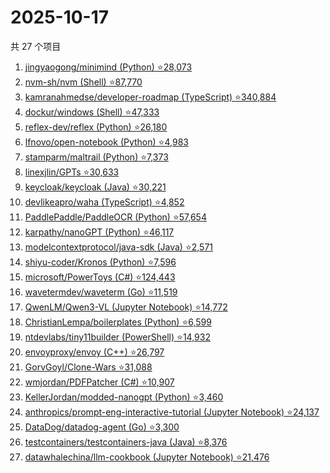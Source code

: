 # 2025-10-17

共 27 个项目

<!-- BEGIN GITHUB -->
<!-- 最后更新时间 2025-10-17 23:09:04 +0800 -->
1. [jingyaogong/minimind (Python) ⭐28,073](https://github.com/jingyaogong/minimind)
1. [nvm-sh/nvm (Shell) ⭐87,770](https://github.com/nvm-sh/nvm)
1. [kamranahmedse/developer-roadmap (TypeScript) ⭐340,884](https://github.com/kamranahmedse/developer-roadmap)
1. [dockur/windows (Shell) ⭐47,333](https://github.com/dockur/windows)
1. [reflex-dev/reflex (Python) ⭐26,180](https://github.com/reflex-dev/reflex)
1. [lfnovo/open-notebook (Python) ⭐4,983](https://github.com/lfnovo/open-notebook)
1. [stamparm/maltrail (Python) ⭐7,373](https://github.com/stamparm/maltrail)
1. [linexjlin/GPTs ⭐30,633](https://github.com/linexjlin/GPTs)
1. [keycloak/keycloak (Java) ⭐30,221](https://github.com/keycloak/keycloak)
1. [devlikeapro/waha (TypeScript) ⭐4,852](https://github.com/devlikeapro/waha)
1. [PaddlePaddle/PaddleOCR (Python) ⭐57,654](https://github.com/PaddlePaddle/PaddleOCR)
1. [karpathy/nanoGPT (Python) ⭐46,117](https://github.com/karpathy/nanoGPT)
1. [modelcontextprotocol/java-sdk (Java) ⭐2,571](https://github.com/modelcontextprotocol/java-sdk)
1. [shiyu-coder/Kronos (Python) ⭐7,596](https://github.com/shiyu-coder/Kronos)
1. [microsoft/PowerToys (C#) ⭐124,443](https://github.com/microsoft/PowerToys)
1. [wavetermdev/waveterm (Go) ⭐11,519](https://github.com/wavetermdev/waveterm)
1. [QwenLM/Qwen3-VL (Jupyter Notebook) ⭐14,772](https://github.com/QwenLM/Qwen3-VL)
1. [ChristianLempa/boilerplates (Python) ⭐6,599](https://github.com/ChristianLempa/boilerplates)
1. [ntdevlabs/tiny11builder (PowerShell) ⭐14,932](https://github.com/ntdevlabs/tiny11builder)
1. [envoyproxy/envoy (C++) ⭐26,797](https://github.com/envoyproxy/envoy)
1. [GorvGoyl/Clone-Wars ⭐31,088](https://github.com/GorvGoyl/Clone-Wars)
1. [wmjordan/PDFPatcher (C#) ⭐10,907](https://github.com/wmjordan/PDFPatcher)
1. [KellerJordan/modded-nanogpt (Python) ⭐3,460](https://github.com/KellerJordan/modded-nanogpt)
1. [anthropics/prompt-eng-interactive-tutorial (Jupyter Notebook) ⭐24,137](https://github.com/anthropics/prompt-eng-interactive-tutorial)
1. [DataDog/datadog-agent (Go) ⭐3,300](https://github.com/DataDog/datadog-agent)
1. [testcontainers/testcontainers-java (Java) ⭐8,376](https://github.com/testcontainers/testcontainers-java)
1. [datawhalechina/llm-cookbook (Jupyter Notebook) ⭐21,476](https://github.com/datawhalechina/llm-cookbook)
<!-- END GITHUB -->